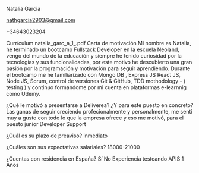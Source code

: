 Natalia Garcia

nathgarcia2903@gmail.com

+34643023204

Currículum
natalia_garc_a_1_.pdf
Carta de motivación
Mi nombre es Natalia, he terminado un bootcamp Fullstack Developer en la escuela Neoland, vengo del mundo de la educación y siempre he tenido curiosidad por la tecnologías y sus funcionalidades, por este motivo he descubierto una gran pasión por la programación y motivación para seguir aprendiendo.
Durante el bootcamp me he familiarizado con Mongo DB , Express JS React JS, Node JS, Scrum, control de versiones Git & GitHub, TDD mothodology - ( testing ) y continuo formandome por mi cuenta en plataformas e-learnnig como Udemy.

¿Qué le motivó a presentarse a Deliverea? ¿Y para este puesto en concreto?
Las ganas de seguir creciendo profecionalmente y personalmente, me sentí muy a gusto con todo lo que la empresa ofrece y eso me motivó, para el puesto junior Developer Support

¿Cuál es su plazo de preaviso?
inmediato

¿Cuáles son sus expectativas salariales?
18000-21000

¿Cuentas con residencia en España?
Sí
No
Experiencia testeando APIS
1 Años